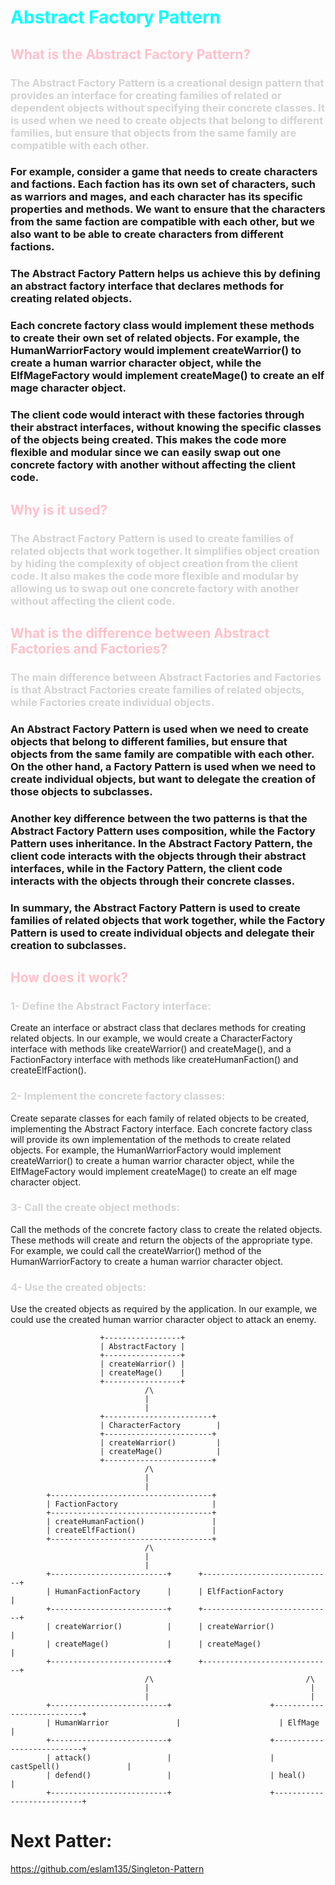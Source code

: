 
# <span style="color:cyan">Abstract Factory Pattern</span>

## <span style="color:pink">What is the Abstract Factory Pattern?</span>

### <span style="color:lightgrey">The Abstract Factory Pattern is a creational design pattern that provides an interface for creating families of related or dependent objects without specifying their concrete classes. It is used when we need to create objects that belong to different families, but ensure that objects from the same family are compatible with each other.

### For example, consider a game that needs to create characters and factions. Each faction has its own set of characters, such as warriors and mages, and each character has its specific properties and methods. We want to ensure that the characters from the same faction are compatible with each other, but we also want to be able to create characters from different factions.

### The Abstract Factory Pattern helps us achieve this by defining an abstract factory interface that declares methods for creating related objects.

### Each concrete factory class would implement these methods to create their own set of related objects. For example, the HumanWarriorFactory would implement createWarrior() to create a human warrior character object, while the ElfMageFactory would implement createMage() to create an elf mage character object.

### The client code would interact with these factories through their abstract interfaces, without knowing the specific classes of the objects being created. This makes the code more flexible and modular since we can easily swap out one concrete factory with another without affecting the client code.

## <span style="color:pink">Why is it used?</span>

### <span style="color:lightgrey">The Abstract Factory Pattern is used to create families of related objects that work together. It simplifies object creation by hiding the complexity of object creation from the client code. It also makes the code more flexible and modular by allowing us to swap out one concrete factory with another without affecting the client code.

## <span style="color:pink">What is the difference between Abstract Factories and Factories?</span>
### <span style="color:lightgrey">The main difference between Abstract Factories and Factories is that Abstract Factories create families of related objects, while Factories create individual objects.
### An Abstract Factory Pattern is used when we need to create objects that belong to different families, but ensure that objects from the same family are compatible with each other. On the other hand, a Factory Pattern is used when we need to create individual objects, but want to delegate the creation of those objects to subclasses.
### Another key difference between the two patterns is that the Abstract Factory Pattern uses composition, while the Factory Pattern uses inheritance. In the Abstract Factory Pattern, the client code interacts with the objects through their abstract interfaces, while in the Factory Pattern, the client code interacts with the objects through their concrete classes.
### In summary, the Abstract Factory Pattern is used to create families of related objects that work together, while the Factory Pattern is used to create individual objects and delegate their creation to subclasses.

## <span style="color:pink">How does it work?</span>

### <span style="color:lightgrey">1- Define the Abstract Factory interface:
Create an interface or abstract class that declares methods for creating related objects. In our example, we would create a CharacterFactory interface with methods like createWarrior() and createMage(), and a FactionFactory interface with methods like createHumanFaction() and createElfFaction(). 

### <span style="color:lightgrey">2- Implement the concrete factory classes:
Create separate classes for each family of related objects to be created, implementing the Abstract Factory interface. Each concrete factory class will provide its own implementation of the methods to create related objects. For example, the HumanWarriorFactory would implement createWarrior() to create a human warrior character object, while the ElfMageFactory would implement createMage() to create an elf mage character object.

### <span style="color:lightgrey">3- Call the create object methods:
Call the methods of the concrete factory class to create the related objects. These methods will create and return the objects of the appropriate type. For example, we could call the createWarrior() method of the HumanWarriorFactory to create a human warrior character object.

### <span style="color:lightgrey">4- Use the created objects:
Use the created objects as required by the application. In our example, we could use the created human warrior character object to attack an enemy.

                        +-----------------+
                        | AbstractFactory |
                        +-----------------+
                        | createWarrior() |
                        | createMage()    |
                        +-----------------+
                                  /\
                                  |
                                  |
                        +------------------------+
                        | CharacterFactory        |
                        +------------------------+
                        | createWarrior()         |
                        | createMage()            |
                        +------------------------+
                                  /\
                                  |
                                  |
            +------------------------------------+
            | FactionFactory                     |
            +------------------------------------+
            | createHumanFaction()               |
            | createElfFaction()                 |
            +------------------------------------+
                                  /\
                                  |
                                  |
            +--------------------------+      +-----------------------------+
            | HumanFactionFactory      |      | ElfFactionFactory            |
            +--------------------------+      +-----------------------------+
            | createWarrior()          |      | createWarrior()             |
            | createMage()             |      | createMage()                |
            +--------------------------+      +-----------------------------+
                                  /\                                  /\
                                  |                                    |
                                  |                                    |
            +--------------------------+                      +---------------------------+
            | HumanWarrior               |                      | ElfMage                   |
            +--------------------------+                      +---------------------------+
            | attack()                 |                      | castSpell()               |
            | defend()                 |                      | heal()                    |
            +--------------------------+                      +---------------------------+

# Next Patter:
https://github.com/eslam135/Singleton-Pattern
